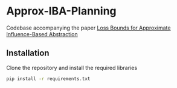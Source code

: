 # Approx-IBA-Planning
Codebase accompanying the paper [Loss Bounds for Approximate Influence-Based Abstraction](https://arxiv.org/abs/2011.01788)

## Installation 
Clone the repository and install the required libraries
```bash
pip install -r requirements.txt
```
